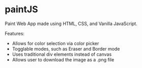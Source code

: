 # paintJS

Paint Web App made using HTML, CSS, and Vanilla JavaScript. 

Features:
- Allows for color selection via color picker
- Togglable modes, such as Eraser and Border mode
- Uses traditional div elements instead of canvas
- Allows user to download the image as a .png file
